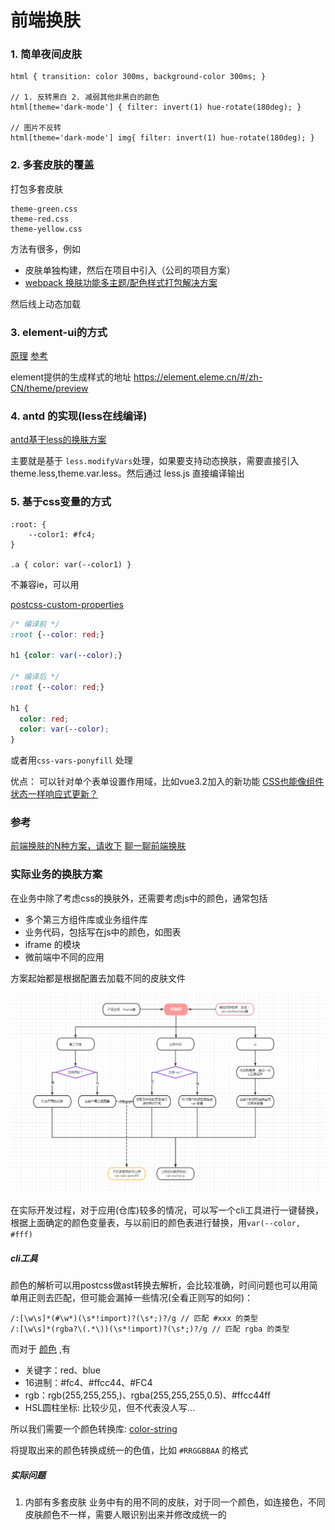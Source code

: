 # 前端换肤

### 1. 简单夜间皮肤
```
html { transition: color 300ms, background-color 300ms; }

// 1. 反转黑白 2. 减弱其他非黑白的颜色
html[theme='dark-mode'] { filter: invert(1) hue-rotate(180deg); } 

// 图片不反转
html[theme='dark-mode'] img{ filter: invert(1) hue-rotate(180deg); }
```

### 2. 多套皮肤的覆盖
打包多套皮肤
```
theme-green.css
theme-red.css
theme-yellow.css
```

方法有很多，例如
- 皮肤单独构建，然后在项目中引入（公司的项目方案）
- [webpack 换肤功能多主题/配色样式打包解决方案](https://juejin.cn/post/6844903596992135182)

然后线上动态加载

### 3. element-ui的方式
[原理](https://github.com/ElemeFE/element/issues/3054)
[参考](https://juejin.cn/post/6844903801934069768#heading-2)

element提供的生成样式的地址
https://element.eleme.cn/#/zh-CN/theme/preview

### 4. antd 的实现(less在线编译)
[antd基于less的换肤方案](https://ant.design/docs/react/customize-theme-cn#%E5%9C%A8-webpack-%E4%B8%AD%E5%AE%9A%E5%88%B6%E4%B8%BB%E9%A2%98)

主要就是基于 `less.modifyVars`处理，如果要支持动态换肤，需要直接引入theme.less,theme.var.less。然后通过  less.js 直接编译输出

### 5. 基于css变量的方式
```
:root: {
    --color1: #fc4;
}

.a { color: var(--color1) }
```

不兼容ie，可以用 

[postcss-custom-properties](https://github.com/postcss/postcss-custom-properties)
```css
/* 编译前 */
:root {--color: red;}

h1 {color: var(--color);}

/* 编译后 */
:root {--color: red;}

h1 {
  color: red;
  color: var(--color);
}
```

或者用`css-vars-ponyfill` 处理 

优点：
可以针对单个表单设置作用域，比如vue3.2加入的新功能
[CSS也能像组件状态一样响应式更新？](https://zhuanlan.zhihu.com/p/398826335)

### 参考
[前端换肤的N种方案，请收下](https://juejin.cn/post/6844904122643120141)
[聊一聊前端换肤](https://mp.weixin.qq.com/s/XMNHG0ftv6XqiYQLtPNgYw)


### 实际业务的换肤方案
在业务中除了考虑css的换肤外，还需要考虑js中的颜色，通常包括
- 多个第三方组件库或业务组件库
- 业务代码，包括写在js中的颜色，如图表
- iframe 的模块
- 微前端中不同的应用

方案起始都是根据配置去加载不同的皮肤文件

![](./imgs/theme1.png)

在实际开发过程，对于应用(仓库)较多的情况，可以写一个cli工具进行一键替换，根据上面确定的颜色变量表，与以前旧的颜色表进行替换，用`var(--color, #fff)`

##### cli工具
颜色的解析可以用postcss做ast转换去解析，会比较准确，时间问题也可以用简单用正则去匹配，但可能会漏掉一些情况(全看正则写的如何)：
```
/:[\w\s]*(#\w*)(\s*!import)?(\s*;)?/g // 匹配 #xxx 的类型
/:[\w\s]*(rgba?\(.*\))(\s*!import)?(\s*;)?/g // 匹配 rgba 的类型
```

而对于 [颜色](https://developer.mozilla.org/zh-CN/docs/Web/CSS/color_value) ,有
- 关键字：red、blue
- 16进制：#fc4、#ffcc44、#FC4
- rgb：rgb(255,255,255,)、rgba(255,255,255,0.5)、#ffcc44ff
- HSL圆柱坐标: 比较少见，但不代表没人写...

所以我们需要一个颜色转换库: [color-string](https://github.com/Qix-/color-string)

将提取出来的颜色转换成统一的色值，比如 `#RRGGBBAA` 的格式

##### 实际问题
1. 内部有多套皮肤
业务中有的用不同的皮肤，对于同一个颜色，如连接色，不同皮肤颜色不一样，需要人眼识别出来并修改成统一的
